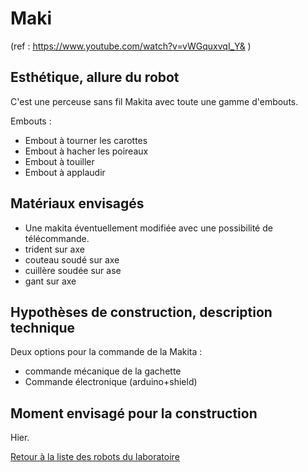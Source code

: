 
# Maki

(ref : https://www.youtube.com/watch?v=vWGquxvqI_Y& )

## Esthétique, allure du robot

C'est une perceuse sans fil Makita avec toute une gamme d'embouts.

Embouts :

- Embout à tourner les carottes
- Embout à hacher les poireaux
- Embout à touiller
- Embout à applaudir

## Matériaux envisagés

- Une makita éventuellement modifiée avec une possibilité de télécommande.
- trident sur axe
- couteau soudé sur axe
- cuillère soudée sur ase
- gant sur axe

## Hypothèses de construction, description technique

Deux options pour la commande de la Makita :
- commande mécanique de la gachette
- Commande électronique (arduino+shield)

## Moment envisagé pour la construction

Hier.

[Retour à la liste des robots du laboratoire](.)
